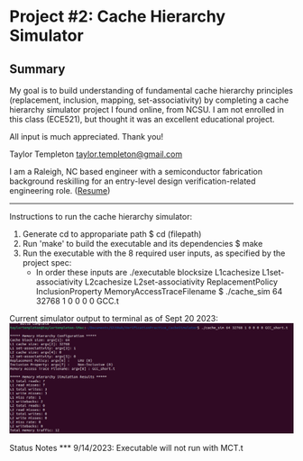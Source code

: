# Project #2: Cache Hierarchy Simulator

## Summary
My goal is to build understanding of fundamental cache hierarchy principles (replacement, inclusion, mapping, set-associativity) by completing a cache hierarchy simulator project I found online, from NCSU.  I am not enrolled in this class (ECE521), but thought it was an excellent educational project.

All input is much appreciated.  Thank you!

Taylor Templeton
taylor.templeton@gmail.com

I am a Raleigh, NC based engineer with a semiconductor fabrication background reskilling for an entry-level design verification-related engineering role. ([Resume](https://github.com/taylortempleton/VerificationPractice_SimpleCPU/blob/main/Docs/2023_09_Sept_20_TaylorTempleton.pdf))

-----------------

Instructions to run the cache hierarchy simulator:

1. Generate cd to appropariate path
   $ cd (filepath)
3. Run 'make' to build the executable and its dependencies
   $  make
4. Run the executable with the 8 required user inputs, as specified by the project spec:
     * In order these inputs are ./executable blocksize L1cachesize L1set-associativity L2cachesize L2set-associativity ReplacementPolicy InclusionProperty MemoryAccessTraceFilename
   $  ./cache_sim 64 32768 1 0 0 0 0 GCC.t

Current simulator output to terminal as of Sept 20 2023:
![](https://github.com/taylortempleton/CacheHierarchySimulator/blob/main/Docs/TerminalOutput_Sept20_2023.png)

Status Notes
*** 9/14/2023: Executable will not run with MCT.t 
